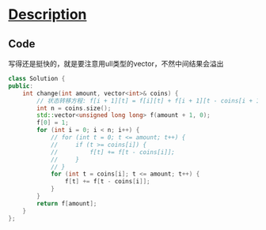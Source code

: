 # [Description](https://leetcode.cn/problems/coin-change-ii/description/)

## Code

写得还是挺快的，就是要注意用ull类型的vector，不然中间结果会溢出

```cpp
class Solution {
public:
    int change(int amount, vector<int>& coins) {
        // 状态转移方程: f[i + 1][t] = f[i][t] + f[i + 1][t - coins[i + 1]]
        int n = coins.size();
        std::vector<unsigned long long> f(amount + 1, 0);
        f[0] = 1;
        for (int i = 0; i < n; i++) {
            // for (int t = 0; t <= amount; t++) {
            //     if (t >= coins[i]) {
            //         f[t] += f[t - coins[i]];
            //     }
            // }
            for (int t = coins[i]; t <= amount; t++) {
                f[t] += f[t - coins[i]];
            }
        }
        return f[amount];
    }
};
```
